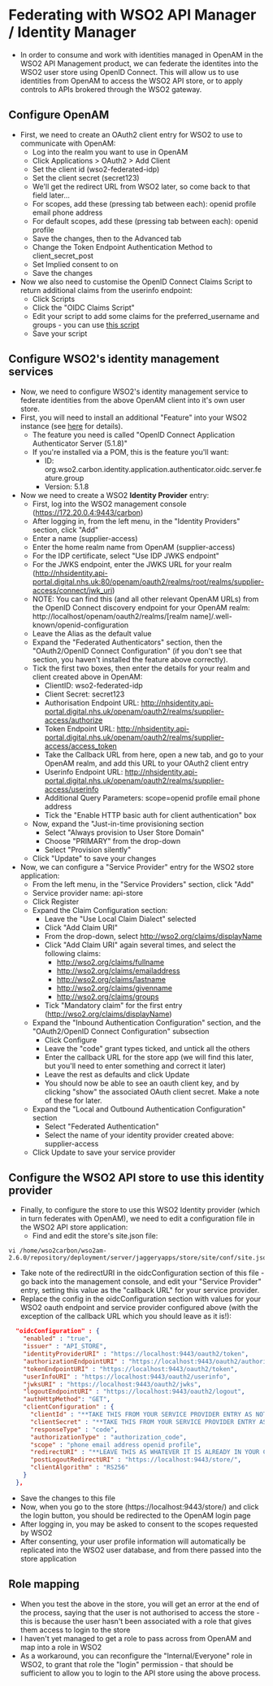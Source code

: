 # Federating with WSO2 API Manager / Identity Manager

- In order to consume and work with identities managed in OpenAM in the WSO2 API Management product, we can federate the identites into the WSO2 user store using OpenID Connect. This will allow us to use identities from OpenAM to access the WSO2 API store, or to apply controls to APIs brokered through the WSO2 gateway.

## Configure OpenAM

- First, we need to create an OAuth2 client entry for WSO2 to use to communicate with OpenAM:
	- Log into the realm you want to use in OpenAM
	- Click Applications > OAuth2 > Add Client
	- Set the client id (wso2-federated-idp)
	- Set the client secret (secret123)
	- We'll get the redirect URL from WSO2 later, so come back to that field later...
	- For scopes, add these (pressing tab between each): openid profile email phone address
	- For default scopes, add these (pressing tab between each): openid profile
	- Save the changes, then to the Advanced tab
	- Change the Token Endpoint Authentication Method to client_secret_post
	- Set Implied consent to on
	- Save the changes
- Now we also need to customise the OpenID Connect Claims Script to return additional claims from the userinfo endpoint:
	- Click Scripts
	- Click the "OIDC Claims Script"
	- Edit your script to add some claims for the preferred_username and groups - you can use [this script](OIDC-Claims-Script.txt)
	- Save your script

## Configure WSO2's identity management services

- Now, we need to configure WSO2's identity management service to federate identities from the above OpenAM client into it's own user store.
- First, you will need to install an additional "Feature" into your WSO2 instance (see [here](https://docs.wso2.com/display/ADMIN44x/Working+with+Features) for details).
	- The feature you need is called "OpenID Connect Application Authenticator Server (5.1.8)"
	- If you're installed via a POM, this is the feature you'll want:
		- ID: org.wso2.carbon.identity.application.authenticator.oidc.server.feature.group
		- Version: 5.1.8
- Now we need to create a WSO2 **Identity Provider** entry:
	- First, log into the WSO2 management console (https://172.20.0.4:9443/carbon)
	- After logging in, from the left menu, in the "Identity Providers" section, click "Add"
	- Enter a name (supplier-access)
	- Enter the home realm name from OpenAM (supplier-access)
	- For the IDP certificate, select "Use IDP JWKS endpoint"
	- For the JWKS endpoint, enter the JWKS URL for your realm (http://nhsidentity.api-portal.digital.nhs.uk:80/openam/oauth2/realms/root/realms/supplier-access/connect/jwk_uri)
	- NOTE: You can find this (and all other relevant OpenAM URLs) from the OpenID Connect discovery endpoint for your OpenAM realm: http://localhost/openam/oauth2/realms/[realm name]/.well-known/openid-configuration
	- Leave the Alias as the default value
	- Expand the "Federated Authenticators" section, then the "OAuth2/OpenID Connect Configuration" (if you don't see that section, you haven't installed the feature above correctly).
	- Tick the first two boxes, then enter the details for your realm and client created above in OpenAM:
		- ClientID: wso2-federated-idp
		- Client Secret: secret123
		- Authorisation Endpoint URL: http://nhsidentity.api-portal.digital.nhs.uk/openam/oauth2/realms/supplier-access/authorize
		- Token Endpoint URL: http://nhsidentity.api-portal.digital.nhs.uk/openam/oauth2/realms/supplier-access/access_token
		- Take the Callback URL from here, open a new tab, and go to your OpenAM realm, and add this URL to your OAuth2 client entry
		- Userinfo Endpoint URL: http://nhsidentity.api-portal.digital.nhs.uk/openam/oauth2/realms/supplier-access/userinfo
		- Additional Query Parameters: scope=openid profile email phone address
		- Tick the "Enable HTTP basic auth for client authentication" box
	- Now, expand the "Just-in-time provisioning section
		- Select "Always provision to User Store Domain"
		- Choose "PRIMARY" from the drop-down
		- Select "Provision silently"
	- Click "Update" to save your changes
- Now, we can configure a "Service Provider" entry for the WSO2 store application:
	- From the left menu, in the "Service Providers" section, click "Add"
	- Service provider name: api-store
	- Click Register
	- Expand the Claim Configuration section:
		- Leave the "Use Local Claim Dialect" selected
		- Click "Add Claim URI"
		- From the drop-down, select http://wso2.org/claims/displayName
		- Click "Add Claim URI" again several times, and select the following claims:
			- http://wso2.org/claims/fullname
			- http://wso2.org/claims/emailaddress
			- http://wso2.org/claims/lastname
			- http://wso2.org/claims/givenname
			- http://wso2.org/claims/groups
		- Tick "Mandatory claim" for the first entry (http://wso2.org/claims/displayName)
	- Expand the "Inbound Authentication Configuration" section, and the "OAuth2/OpenID Connect Configuration" subsection
		- Click Configure
		- Leave the "code" grant types ticked, and untick all the others
		- Enter the callback URL for the store app (we will find this later, but you'll need to enter something and correct it later)
		- Leave the rest as defaults and click Update
		- You should now be able to see an oauth client key, and by clicking "show" the associated OAuth client secret. Make a note of these for later.
	- Expand the "Local and Outbound Authentication Configuration" section
		- Select "Federated Authentication"
		- Select the name of your identity provider created above: supplier-access
	- Click Update to save your service provider

## Configure the WSO2 API store to use this identity provider

- Finally, to configure the store to use this WSO2 Identity provider (which in turn federates with OpenAM), we need to edit a configuration file in the WSO2 API store application:
	- Find and edit the store's site.json file:
```
vi /home/wso2carbon/wso2am-2.6.0/repository/deployment/server/jaggeryapps/store/site/conf/site.json
```

- Take note of the redirectURI in the oidcConfiguration section of this file - go back into the management console, and edit your "Service Provider" entry, setting this value as the "callback URL" for your service provider.
- Replace the config in the oidcConfiguration section with values for your WSO2 oauth endpoint and service provider configured above (with the exception of the callback URL which you should leave as it is!):

```json
  "oidcConfiguration" : {
    "enabled" : "true",
    "issuer" : "API_STORE",
    "identityProviderURI" : "https://localhost:9443/oauth2/token",
    "authorizationEndpointURI" : "https://localhost:9443/oauth2/authorize",
    "tokenEndpointURI" : "https://localhost:9443/oauth2/token",
    "userInfoURI" : "https://localhost:9443/oauth2/userinfo",
    "jwksURI" : "https://localhost:9443/oauth2/jwks",
    "logoutEndpointURI" : "https://localhost:9443/oauth2/logout",
    "authHttpMethod": "GET",
    "clientConfiguration" : {
      "clientId" : "**TAKE THIS FROM YOUR SERVICE PROVIDER ENTRY AS NOTED EARLIER**",
      "clientSecret" : "**TAKE THIS FROM YOUR SERVICE PROVIDER ENTRY AS NOTED EARLIER**",
      "responseType" : "code",
      "authorizationType" : "authorization_code",
      "scope" : "phone email address openid profile",
      "redirectURI" : "**LEAVE THIS AS WHATEVER IT IS ALREADY IN YOUR CONFIGURATION FILE**",
      "postLogoutRedirectURI" : "https://localhost:9443/store/",
      "clientAlgorithm" : "RS256"
    }
  },
```

- Save the changes to this file
- Now, when you go to the store (https://localhost:9443/store/) and click the login button, you should be redirected to the OpenAM login page
- After logging in, you may be asked to consent to the scopes requested by WSO2
- After consenting, your user profile information will automatically be replicated into the WSO2 user database, and from there passed into the store application

## Role mapping

- When you test the above in the store, you will get an error at the end of the process, saying that the user is not authorised to access the store - this is because the user hasn't been associated with a role that gives them access to login to the store
- I haven't yet managed to get a role to pass across from OpenAM and map into a role in WSO2
- As a workaround, you can reconfigure the "Internal/Everyone" role in WSO2, to grant that role the "login" permission - that should be sufficient to allow you to login to the API store using the above process.

